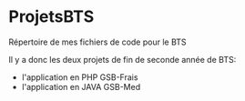 # ProjetsBTS
Répertoire de mes fichiers de code pour le BTS

Il y a donc les deux projets de fin de seconde année de BTS:

- l'application en PHP GSB-Frais
- l'application en JAVA GSB-Med
